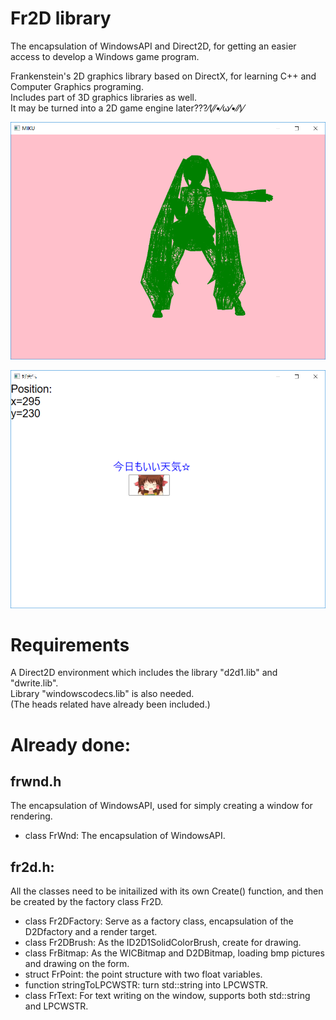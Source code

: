 # Fr2D library    
The encapsulation of WindowsAPI and Direct2D, for getting an easier access to develop a Windows game program.   

Frankenstein's 2D graphics library based on DirectX, for learning C++ and Computer Graphics programing.   
Includes part of 3D graphics libraries as well.   
It may be turned into a 2D game engine later???⁄(⁄⁄•⁄ω⁄•⁄⁄)⁄    

![miku.png](https://raw.githubusercontent.com/salty-Frankenstein/Fr2D/master/examples/miku.png)    

![好天气.png](https://raw.githubusercontent.com/salty-Frankenstein/Fr2D/master/examples/好天气.png) 

# Requirements
A Direct2D environment which includes the library "d2d1.lib" and "dwrite.lib".    
Library "windowscodecs.lib" is also needed.  
(The heads related have already been included.)  

# Already done:    
## frwnd.h    
The encapsulation of WindowsAPI, used for simply creating a window for rendering.    
- class FrWnd: The encapsulation of WindowsAPI.     

## fr2d.h:    
All the classes need to be initailized with its own Create() function, and then be created by the factory class Fr2D.     
- class Fr2DFactory: Serve as a factory class, encapsulation of the D2Dfactory and a render target.     
- class Fr2DBrush: As the ID2D1SolidColorBrush, create for drawing.     
- class FrBitmap: As the WICBitmap and D2DBitmap, loading bmp pictures and drawing on the form.     
- struct FrPoint: the point structure with two float variables.    
- function stringToLPCWSTR: turn std::string into LPCWSTR.    
- class FrText: For text writing on the window, supports both std::string and LPCWSTR.    
